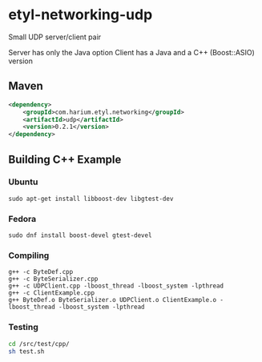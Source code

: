 # etyl-networking-udp
Small UDP server/client pair

Server has only the Java option
Client has a Java and a C++ (Boost::ASIO) version

## Maven
```xml
<dependency>
    <groupId>com.harium.etyl.networking</groupId>
    <artifactId>udp</artifactId>
    <version>0.2.1</version>
</dependency>
```

## Building C++ Example

### Ubuntu
```
sudo apt-get install libboost-dev libgtest-dev
```
### Fedora
```
sudo dnf install boost-devel gtest-devel
```

### Compiling
```
g++ -c ByteDef.cpp 
g++ -c ByteSerializer.cpp
g++ -c UDPClient.cpp -lboost_thread -lboost_system -lpthread
g++ -c ClientExample.cpp
g++ ByteDef.o ByteSerializer.o UDPClient.o ClientExample.o -lboost_thread -lboost_system -lpthread

```

### Testing
```bash
cd /src/test/cpp/
sh test.sh
```
